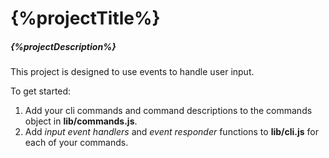 # {%projectTitle%}
##### {%projectDescription%}

This project is designed to use events to handle user input.


To get started:  
1. Add your cli commands and command descriptions to the commands object in **lib/commands.js**.
2. Add *input event handlers* and *event responder* functions to **lib/cli.js** for each of your commands.
